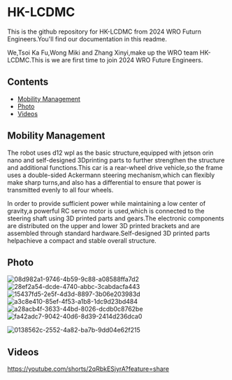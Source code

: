 # HK-LCDMC
This is the github repository for HK-LCDMC from 2024 WRO Futurn Engineers.You'll find our documentation in this readme.

We,Tsoi Ka Fu,Wong Miki and Zhang Xinyi,make up the WRO team HK-LCDMC.This is we are first time to join 2024 WRO Future Engineers.

## Contents

- [Mobility Management](#Mobility-Management)
- [Photo](#Photo)
- [Videos](#Videos)

## Mobility Management

The robot uses d12 wpl as the basic structure,equipped with jetson orin nano and self-designed 3Dprinting parts to further strengthen the structure and additional functions.This car is a rear-wheel drive vehicle,so the frame uses a double-sided Ackermann steering mechanism,which can flexibly make sharp turns,and also has a differential to ensure that power is transmitted evenly to all four wheels.

In order to provide sufficient power while maintaining a low center of gravity,a powerful RC servo motor is used,which is connected to the steering shaft using 3D printed parts and gears.The electronic components are distributed on the upper and lower 3D printed brackets and are assembled through standard hardware.Self-designed 3D printed parts helpachieve a compact and stable overall structure.

## Photo

![08d982a1-9746-4b59-9c88-a08588ffa7d2](https://github.com/user-attachments/assets/72d7d9cc-4958-428a-b197-215f538c350f)
![28ef2a54-dcde-4740-abbc-3cabdacfa443](https://github.com/user-attachments/assets/a3a8b29f-f8c9-440a-a162-b8750fce5257)
![15437fd5-2e5f-4d3d-8897-3b06e203983d](https://github.com/user-attachments/assets/b2e1e47c-6c83-4225-b824-9ab2323e6738)
![a3c8e410-85ef-4f53-a1b8-1dc9d23bd484](https://github.com/user-attachments/assets/6884c3a9-f2ed-4793-8cb6-20cdb2d59ade)
![a28acb4f-3633-44bd-8026-dcdb0c8762be](https://github.com/user-attachments/assets/1cc01abf-d5c9-4201-b6b1-5d7e8b75588f)
![fa42adc7-9042-40d6-8d39-2414d236dca0](https://github.com/user-attachments/assets/f3424782-b07e-46b5-96a8-f200934c3cc8)

![0138562c-2552-4a82-ba7b-9dd04e62f215](https://github.com/user-attachments/assets/8fc72ed9-bf62-41ea-b81f-e6086f17b642)

## Videos

https://youtube.com/shorts/2qRbkESjyrA?feature=share
